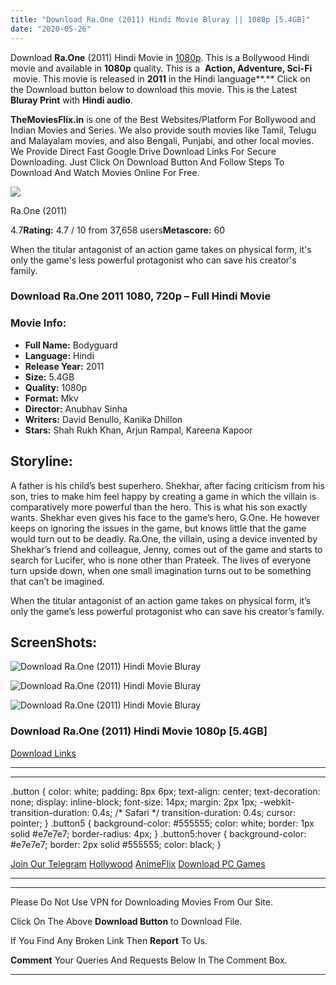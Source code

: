 ```yaml
---
title: "Download Ra.One (2011) Hindi Movie Bluray || 1080p [5.4GB]"
date: "2020-05-26"
---
```


Download **Ra.One** (2011) Hindi Movie in [1080p](https://1moviesflix.com/1080p-movies/). This is a Bollywood Hindi movie and available in **1080p** quality. This is a  **Action, Adventure, Sci-Fi**  movie. This movie is released in **2011** in the Hindi language**.** Click on the Download button below to download this movie. This is the Latest **Bluray Print** with **Hindi audio**.

**TheMoviesFlix.in** is one of the Best Websites/Platform For Bollywood and Indian Movies and Series. We also provide south movies like Tamil, Telugu and Malayalam movies, and also Bengali, Punjabi, and other local movies. We Provide Direct Fast Google Drive Download Links For Secure Downloading. Just Click On Download Button And Follow Steps To Download And Watch Movies Online For Free.

[![](https://m.media-amazon.com/images/M/MV5BODI3NzRmNWItM2ExNS00YzU5LWIxZWEtMzI1ZGM1MzRmMmJhXkEyXkFqcGdeQXVyNDY5MTUyNjU@._V1_SX300.jpg)](https://www.imdb.com/title/tt1562871/ "Ra.One")

Ra.One (2011)

4.7**Rating:** 4.7 / 10 from 37,658 users**Metascore:** 60

When the titular antagonist of an action game takes on physical form, it's only the game's less powerful protagonist who can save his creator's family.

### Download Ra.One 2011 1080, 720p – Full Hindi Movie

### Movie Info:

- **Full Name:** Bodyguard
- **Language:** Hindi
- **Release Year:** 2011
- **Size:** 5.4GB
- **Quality:** 1080p
- **Format:** Mkv
- **Director:** Anubhav Sinha
- **Writers:** David Benullo, Kanika Dhillon
- **Stars:** Shah Rukh Khan, Arjun Rampal, Kareena Kapoor 

## Storyline:

A father is his child’s best superhero. Shekhar, after facing criticism from his son, tries to make him feel happy by creating a game in which the villain is comparatively more powerful than the hero. This is what his son exactly wants. Shekhar even gives his face to the game’s hero, G.One. He however keeps on ignoring the issues in the game, but knows little that the game would turn out to be deadly. Ra.One, the villain, using a device invented by Shekhar’s friend and colleague, Jenny, comes out of the game and starts to search for Lucifer, who is none other than Prateek. The lives of everyone turn upside down, when one small imagination turns out to be something that can’t be imagined.

When the titular antagonist of an action game takes on physical form, it’s only the game’s less powerful protagonist who can save his creator’s family.

## ScreenShots:

![Download Ra.One (2011) Hindi Movie Bluray](https://m.media-amazon.com/images/M/MV5BMTg2NDIzMTU0MV5BMl5BanBnXkFtZTcwNTIxMjAwNw@@._V1_QL50_SX1500_CR0,0,1500,999_AL_.jpg)

![Download Ra.One (2011) Hindi Movie Bluray](https://m.media-amazon.com/images/M/MV5BNDAyNTcxNTY2M15BMl5BanBnXkFtZTcwMzIxMjAwNw@@._V1_QL50_SX1500_CR0,0,1500,999_AL_.jpg)

![Download Ra.One (2011) Hindi Movie Bluray](https://m.media-amazon.com/images/M/MV5BMjA2NTM4MjA5MF5BMl5BanBnXkFtZTcwMjIxMjAwNw@@._V1_QL50_SX1500_CR0,0,1500,999_AL_.jpg)

### Download Ra.One (2011) Hindi Movie 1080p \[5.4GB\] 

[Download Links](https://1moviesflix.com?a270777880=RDVFZHdOWGZJUjZHT1h2YXhqNnJ0MXhmSmtDN3NVQzRlWTREYjNhQkd5TkxhTXhRbUVQczU0Z0phNVlYTERNcmwrc0hrMGIzak9nYWNPMXBuam1TL0VjajZkNFpGdHk3QXlTcEJBb0pCSjg9)

* * *

* * *

.button { color: white; padding: 8px 6px; text-align: center; text-decoration: none; display: inline-block; font-size: 14px; margin: 2px 1px; -webkit-transition-duration: 0.4s; /\* Safari \*/ transition-duration: 0.4s; cursor: pointer; } .button5 { background-color: #555555; color: white; border: 1px solid #e7e7e7; border-radius: 4px; } .button5:hover { background-color: #e7e7e7; border: 2px solid #555555; color: black; }

[Join Our Telegram](http://gdrivepro.xyz/join.php) [Hollywood](https://moviesverse.com/) [AnimeFlix](https://animeflix.in/) [Download PC Games](https://gamesflix.net/)  

* * *

* * *

  

Please Do Not Use VPN for Downloading Movies From Our Site.

Click On The Above **Download Button** to Download File.

If You Find Any Broken Link Then **Report** To Us.

**Comment** Your Queries And Requests Below In The Comment Box.

* * *
